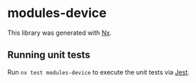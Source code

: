 # modules-device

This library was generated with [Nx](https://nx.dev).

## Running unit tests

Run `nx test modules-device` to execute the unit tests via [Jest](https://jestjs.io).
